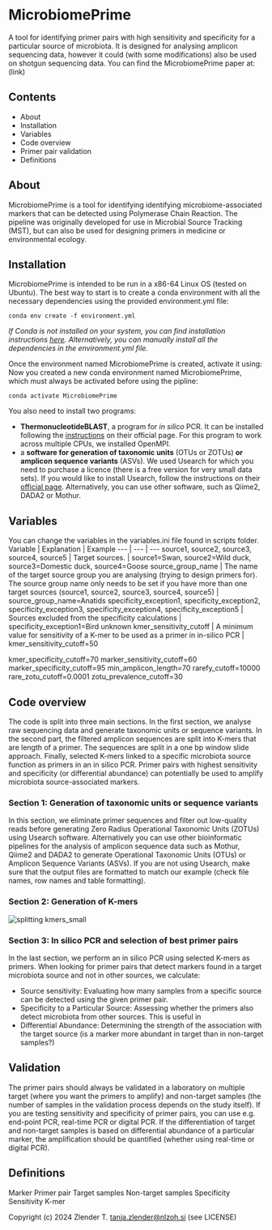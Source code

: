# MicrobiomePrime
A tool for identifying primer pairs with high sensitivity and specificity for a particular source of microbiota. It is designed for analysing amplicon sequencing data, however it could (with some modifications) also be used on shotgun sequencing data.
You can find the MicrobiomePrime paper at: (link)

## Contents
- About
- Installation
- Variables
- Code overview
- Primer pair validation
- Definitions

## About
MicrobiomePrime is a tool for identifying identifying microbiome-associated markers that can be detected using Polymerase Chain Reaction.
The pipeline was originally developed for use in Microbial Source Tracking (MST), but can also be used for designing primers in medicine or environmental ecology.

## Installation
MicrobiomePrime is intended to be run in a x86-64 Linux OS (tested on Ubuntu). The best way to start is to create a conda environment with all the necessary dependencies using the provided environment.yml file:
```
conda env create -f environment.yml
```
*If Conda is not installed on your system, you can find installation instructions [here](https://conda.io/projects/conda/en/latest/index.html). Alternatively, you can manually install all the dependencies in the environment.yml file.*

Once the environment named MicrobiomePrime is created, activate it using:
Now you created a new conda environment named MicrobiomePrime, which must always be activated before using the pipline:
```
conda activate MicrobiomePrime
```
You also need to install two programs:
- **ThermonucleotideBLAST**, a program for *in silico* PCR. It can be installed following the [instructions](https://public.lanl.gov/jgans/tntblast/tntblast_doc.html) on their official page. For this program to work across multiple CPUs, we installed OpenMPI.
- a **software for generation of taxonomic units** (OTUs or ZOTUs) **or amplicon sequence variants** (ASVs). We used Usearch for which you need to purchase a licence (there is a free version for very small data sets). If you would like to install Usearch, follow the instructions on their [official page](https://www.drive5.com/usearch/). Alternatively, you can use other software, such as Qiime2, DADA2 or Mothur.

## Variables
You can change the variables in the variables.ini file found in scripts folder.
Variable | Explanation | Example 
--- | --- | --- 
source1, source2, source3, source4, source5 | Target sources. | source1=Swan, source2=Wild duck, source3=Domestic duck, source4=Goose
source_group_name | The name of the target source group you are analysing (trying to design primers for). The source group name only needs to be set if you have more than one target sources (source1, source2, source3, source4, source5) | source_group_name=Anatids 
specificity_exception1, specificity_exception2, specificity_exception3, specificity_exception4, specificity_exception5 | Sources excluded from the specificity calculations | specificity_exception1=Bird unknown
kmer_sensitivity_cutoff | A minimum value for sensitivity of a K-mer to be used as a primer in in-silico PCR | kmer_sensitivity_cutoff=50

kmer_specificity_cutoff=70
marker_sensitivity_cutoff=60
marker_specificity_cutoff=95
min_amplicon_length=70
rarefy_cutoff=10000
rare_zotu_cutoff=0.0001
zotu_prevalence_cutoff=30

## Code overview
The code is split into three main sections. In the first section, we analyse raw sequencing data and generate taxonomic units or sequence variants. In the second part, the filtered amplicon sequences are split into K-mers that are length of a primer. The sequences are split in a one bp window slide approach. Finally, selected K-mers linked to a specific microbiota source function as primers in an in silico PCR.  Primer pairs with highest sensitivity and specificity (or differential abundance) can potentially be used to amplify microbiota source-associated markers.

### Section 1: Generation of taxonomic units or sequence variants
In this section, we eliminate primer sequences and filter out low-quality reads before generating Zero Radius Operational Taxonomic Units (ZOTUs) using Usearch software. Alternatively you can use other bioinformatic pipelines for the analysis of amplicon sequence data such as Mothur, Qiime2 and DADA2 to generate Operational Taxonomic Units (OTUs) or Amplicon Sequence Variants (ASVs). If you are not using Usearch, make sure that the output files are formatted to match our example (check file names, row names and table formatting).

### Section 2: Generation of K-mers
![splitting kmers_small](https://github.com/tanjazlender/MicrobiomePrime/assets/100705053/0300193e-dc1b-44b1-bc9f-6231b781fafb)

### Section 3: In silico PCR and selection of best primer pairs
In the last section, we perform an in silico PCR using selected K-mers as primers. When looking for primer pairs that detect markers found in a target microbiota source and not in other sources, we calculate:
- Source sensitivity: Evaluating how many samples from a specific source can be detected using the given primer pair.
- Specificity to a Particular Source: Assessing whether the primers also detect microbiota from other sources.
This is useful in 
- Differential Abundance: Determining the strength of the association with the target source (is a marker more abundant in target than in non-target samples?)

## Validation
The primer pairs should always be validated in a laboratory on multiple target (where you want the primers to amplify) and non-target samples (the number of samples in the validation process depends on the study itself). If you are testing sensitivity and specificity of primer pairs, you can use e.g. end-point PCR, real-time PCR or digital PCR. If the differentiation of target and non-target samples is based on differential abundance of a particular marker, the amplification should be quantified (whether using real-time or digital PCR).



## Definitions
Marker
Primer pair
Target samples
Non-target samples
Specificity
Sensitivity
K-mer




Copyright (c) 2024 Zlender T. tanja.zlender@nlzoh.si (see LICENSE)
